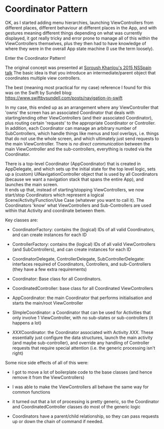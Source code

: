 #  Coordinator Pattern

OK, as I started adding menu hierarchies, launching ViewControllers from different places, different behaviour at different places in the App, and with gestures meaning different things depending on what was currently displayed, 
it got really tricky and error prone to manage all of this within the ViewControllers themselves, plus they then had to have knowledge of where they were in the overall App state machine (I use the term loosely).


Enter the Coordinator Pattern!

The original concept was presented at [Soroush Khanlou's 2015 NSSpain talk](https://vimeo.com/144116310) The basic idea is that you introduce an intermediate/parent object that coordinates multiple view controllers.

The best (meaning most practical for my case) reference I found for this was on the Swift by Sundell blog: https://www.swiftbysundell.com/posts/navigation-in-swift

In my case, this ended up as an arrangement where any ViewController that 'owns' the screen has an associated Coordinator that deals with starting/ending other ViewControllers (and their associated Coordinator), plus routing certain 'requests' to the appropriate Coordinator or Controller. In addition, each Coordinator can manage an arbitrary number of SubControllers, which handle things like menus and tool overlays, i.e. things that do not use the whole screen, and which ultimately just send requests to the main ViewController. There is *no direct communication* between the main ViewController and the sub-controllers, everything is routed via the Coordinator.

There is a top-level Coordinator (AppCoordinator) that is created in AppDelegate, and which sets up the initial state for the top level logic, sets up a (custom) UINavigationController object that is used by all Coordinators (because we want a navigation stack that spans the entire App), and launches the main screen.<br>
It ends up that, instead of starting/stopping ViewControllers, we now start/stop Coordinators which represent a logical Scene/Activity/Function/Use Case (whatever you want to call it). The Coordinators 'know' what ViewControllers and Sub-Controllers are used within that Activity and coordinate between them. 

Key classes are:

- CoordinatorFactory: contains the (logical) IDs of all valid Coordinators, and can create instances for each ID

- ControllerFactory: contains the (logical) IDs of all valid ViewControllers (and SubControllers), and can create instances for each ID

- CoordinatorDelegate, ControllerDelegate, SubControllerDelegate: interfaces required of Coordinators, Controllers, and sub-Controllers (they have a few extra requirements)

- Coordinator: Base class for all Coordinators. 

- CoordinatedController: base class for all Coordinated ViewControllers

- AppCoordinator: the main Coordinator that performs initialisation and starts the main/root ViewController

- SImpleCoordinator: a Coordinator that can be used for Activities that only involve 1 ViewController, with no sub-states or sub-controllers (it happens a lot)

- *XXX*Coordinator: the Coordinator associated with Activity *XXX*. These essentially just configure the data structures, launch the main activity (and maybe sub-controller), and override any handling of Controller requests that require special attention (i.e. the generic processing isn't right)


Some nice side effects of all of this were:

- I got to move a lot of boilerplate code to the base classes (and hence remove it from the ViewControllers)

- I was able to make the ViewControllers all behave the same way for common functions

- it turned out that a lot of processing is pretty generic, so the Coordinator and CoordinatedController classes do most of the generic logic

- Coordinators have a parent/child relationship, so they can pass requests up or down the chain of command if needed.


